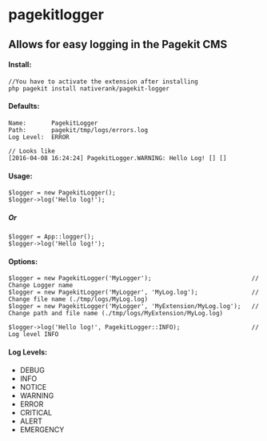 # pagekitlogger
## Allows for easy logging in the Pagekit CMS

#### Install:
```
//You have to activate the extension after installing
php pagekit install nativerank/pagekit-logger 
```

#### Defaults:
```
Name:       PagekitLogger
Path:       pagekit/tmp/logs/errors.log
Log Level:  ERROR

// Looks like
[2016-04-08 16:24:24] PagekitLogger.WARNING: Hello Log! [] []
```

#### Usage:
```
$logger = new PagekitLogger();
$logger->log('Hello log!');
```
##### Or
```
$logger = App::logger();
$logger->log('Hello log!');
```

#### Options:
```
$logger = new PagekitLogger('MyLogger');                            // Change Logger name
$logger = new PagekitLogger('MyLogger', 'MyLog.log');               // Change file name (./tmp/logs/MyLog.log)
$logger = new PagekitLogger('MyLogger', 'MyExtension/MyLog.log');   // Change path and file name (./tmp/logs/MyExtension/MyLog.log)

$logger->log('Hello log!', PagekitLogger::INFO);                    // Log level INFO
```

#### Log Levels:
<ul>
    <li>DEBUG</li>
    <li>INFO</li>
    <li>NOTICE</li>
    <li>WARNING</li>
    <li>ERROR</li>
    <li>CRITICAL</li>
    <li>ALERT</li>
    <li>EMERGENCY</li>
</ul>